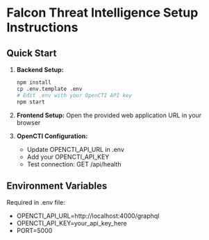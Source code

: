 # Falcon Threat Intelligence Setup Instructions

## Quick Start

1. **Backend Setup:**
   ```bash
   npm install
   cp .env.template .env
   # Edit .env with your OpenCTI API key
   npm start
   ```

2. **Frontend Setup:**
   Open the provided web application URL in your browser

3. **OpenCTI Configuration:**
   - Update OPENCTI_API_URL in .env
   - Add your OPENCTI_API_KEY
   - Test connection: GET /api/health

## Environment Variables

Required in .env file:
- OPENCTI_API_URL=http://localhost:4000/graphql  
- OPENCTI_API_KEY=your_api_key_here
- PORT=5000
